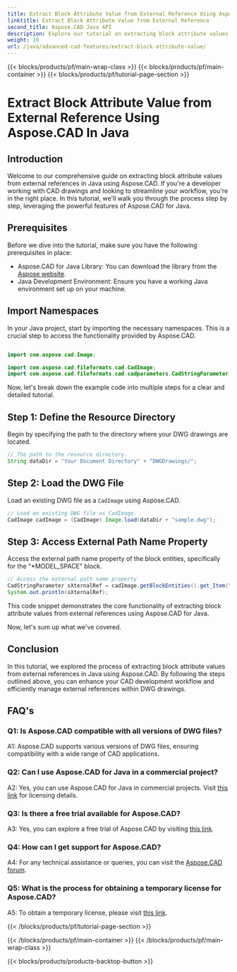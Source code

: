 ```yaml
---
title: Extract Block Attribute Value from External Reference Using Aspose.CAD In Java
linktitle: Extract Block Attribute Value from External Reference
second_title: Aspose.CAD Java API
description: Explore our tutorial on extracting block attribute values from DWG external references in Java using Aspose.CAD. Enhance your CAD development workflow effortlessly.
weight: 19
url: /java/advanced-cad-features/extract-block-attribute-value/
---
```


{{< blocks/products/pf/main-wrap-class >}}
{{< blocks/products/pf/main-container >}}
{{< blocks/products/pf/tutorial-page-section >}}

# Extract Block Attribute Value from External Reference Using Aspose.CAD In Java

## Introduction

Welcome to our comprehensive guide on extracting block attribute values from external references in Java using Aspose.CAD. If you're a developer working with CAD drawings and looking to streamline your workflow, you're in the right place. In this tutorial, we'll walk you through the process step by step, leveraging the powerful features of Aspose.CAD for Java.

## Prerequisites

Before we dive into the tutorial, make sure you have the following prerequisites in place:

- Aspose.CAD for Java Library: You can download the library from the [Aspose website](https://releases.aspose.com/cad/java/).
- Java Development Environment: Ensure you have a working Java environment set up on your machine.

## Import Namespaces

In your Java project, start by importing the necessary namespaces. This is a crucial step to access the functionality provided by Aspose.CAD.

```java

import com.aspose.cad.Image;

import com.aspose.cad.fileformats.cad.CadImage;
import com.aspose.cad.fileformats.cad.cadparameters.CadStringParameter;
```

Now, let's break down the example code into multiple steps for a clear and detailed tutorial.

## Step 1: Define the Resource Directory

Begin by specifying the path to the directory where your DWG drawings are located.

```java
// The path to the resource directory.
String dataDir = "Your Document Directory" + "DWGDrawings/";
```

## Step 2: Load the DWG File

Load an existing DWG file as a `CadImage` using Aspose.CAD.

```java
// Load an existing DWG file as CadImage.
CadImage cadImage = (CadImage) Image.load(dataDir + "sample.dwg");
```

## Step 3: Access External Path Name Property

Access the external path name property of the block entities, specifically for the "*MODEL_SPACE" block.

```java
// Access the external path name property
CadStringParameter sXternalRef = cadImage.getBlockEntities().get_Item("*MODEL_SPACE").getXRefPathName();
System.out.println(sXternalRef);
```

This code snippet demonstrates the core functionality of extracting block attribute values from external references using Aspose.CAD for Java.

Now, let's sum up what we've covered.

## Conclusion

In this tutorial, we explored the process of extracting block attribute values from external references in Java using Aspose.CAD. By following the steps outlined above, you can enhance your CAD development workflow and efficiently manage external references within DWG drawings.

## FAQ's

### Q1: Is Aspose.CAD compatible with all versions of DWG files?

A1: Aspose.CAD supports various versions of DWG files, ensuring compatibility with a wide range of CAD applications.

### Q2: Can I use Aspose.CAD for Java in a commercial project?

A2: Yes, you can use Aspose.CAD for Java in commercial projects. Visit [this link](https://purchase.aspose.com/buy) for licensing details.

### Q3: Is there a free trial available for Aspose.CAD?

A3: Yes, you can explore a free trial of Aspose.CAD by visiting [this link](https://releases.aspose.com/).

### Q4: How can I get support for Aspose.CAD?

A4: For any technical assistance or queries, you can visit the [Aspose.CAD forum](https://forum.aspose.com/c/cad/19).

### Q5: What is the process for obtaining a temporary license for Aspose.CAD?

A5: To obtain a temporary license, please visit [this link](https://purchase.aspose.com/temporary-license/).

{{< /blocks/products/pf/tutorial-page-section >}}

{{< /blocks/products/pf/main-container >}}
{{< /blocks/products/pf/main-wrap-class >}}

{{< blocks/products/products-backtop-button >}}
